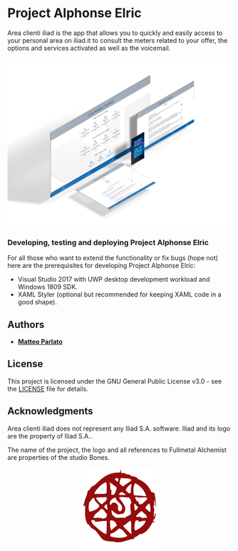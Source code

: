 
# Project Alphonse Elric

Area clienti iliad is the app that allows you to quickly and easily access to your personal area on iliad.it to consult the meters related to your offer, the options and services activated as well as the voicemail.


<p align="center">
  <img src="https://github.com/matteoparlato/Project-Alphonse-Elric/blob/master/Project%20Alphonse%20Elric/Assets/Banner.png"/>
</p>


### Developing, testing and deploying Project Alphonse Elric

For all those who want to extend the functionality or fix bugs (hope not) here are the prerequisites for developing Project Alphonse Elric:

  - Visual Studio 2017 with UWP desktop development workload and Windows 1809 SDK.
  - XAML Styler (optional but recommended for keeping XAML code in a good shape).

## Authors

* [**Matteo Parlato**](https://github.com/matteoparlato)

## License

This project is licensed under the GNU General Public License v3.0 - see the [LICENSE](LICENSE) file for details.

## Acknowledgments

Area clienti iliad does not represent any Iliad S.A. software. Iliad and its logo are the property of Iliad S.A..

The name of the project, the logo and all references to Fullmetal Alchemist are properties of the studio Bones.
<p align="center">
  <img src="https://github.com/matteoparlato/Project-Alphonse-Elric/blob/master/Project%20Alphonse%20Elric/Assets/Project_logo_color.png" width="175" height="175"/>
</p>
